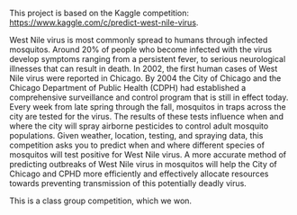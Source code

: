 This project is based on the Kaggle competition: https://www.kaggle.com/c/predict-west-nile-virus.

West Nile virus is most commonly spread to humans through infected mosquitos. Around 20% of people who become infected with the virus develop symptoms ranging from a persistent fever, to serious neurological illnesses that can result in death.
In 2002, the first human cases of West Nile virus were reported in Chicago. By 2004 the City of Chicago and the Chicago Department of Public Health (CDPH) had established a comprehensive surveillance and control program that is still in effect today.
Every week from late spring through the fall, mosquitos in traps across the city are tested for the virus. The results of these tests influence when and where the city will spray airborne pesticides to control adult mosquito populations.
Given weather, location, testing, and spraying data, this competition asks you to predict when and where different species of mosquitos will test positive for West Nile virus. A more accurate method of predicting outbreaks of West Nile virus in mosquitos will help the City of Chicago and CPHD more efficiently and effectively allocate resources towards preventing transmission of this potentially deadly virus. 

This is a class group competition, which we won.
